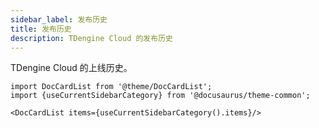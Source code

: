 ```yaml
---
sidebar_label: 发布历史
title: 发布历史
description: TDengine Cloud 的发布历史
---
```


TDengine Cloud 的上线历史。

```mdx-code-block
import DocCardList from '@theme/DocCardList';
import {useCurrentSidebarCategory} from '@docusaurus/theme-common';

<DocCardList items={useCurrentSidebarCategory().items}/>
```
